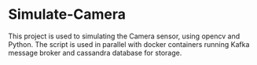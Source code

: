 # Simulate-Camera
This project is used to simulating the Camera sensor, using opencv and Python. The script is used in parallel with docker containers running Kafka message broker and cassandra database for storage.
